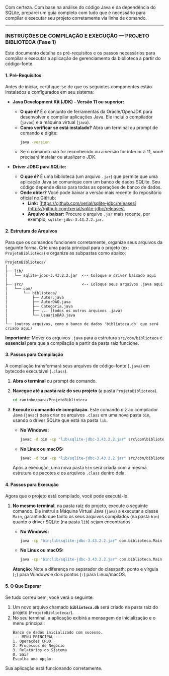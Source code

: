 Com certeza. Com base na análise do código Java e da dependência do SQLite, preparei um guia completo com tudo que é necessário para compilar e executar seu projeto corretamente via linha de comando.

-----

### **INSTRUÇÕES DE COMPILAÇÃO E EXECUÇÃO — PROJETO BIBLIOTECA (Fase 1)**

Este documento detalha os pré-requisitos e os passos necessários para compilar e executar a aplicação de gerenciamento da biblioteca a partir do código-fonte.

#### **1. Pré-Requisitos**

Antes de iniciar, certifique-se de que os seguintes componentes estão instalados e configurados em seu sistema:

  * **Java Development Kit (JDK) - Versão 11 ou superior:**

      * **O que é?** É o conjunto de ferramentas da Oracle/OpenJDK para desenvolver e compilar aplicações Java. Ele inclui o compilador (`javac`) e a máquina virtual (`java`).
      * **Como verificar se está instalado?** Abra um terminal ou prompt de comando e digite:
        ```sh
        java -version
        ```
      * Se o comando não for reconhecido ou a versão for inferior à 11, você precisará instalar ou atualizar o JDK.

  * **Driver JDBC para SQLite:**

      * **O que é?** É uma biblioteca (um arquivo `.jar`) que permite que uma aplicação Java se comunique com um banco de dados SQLite. Seu código depende disso para todas as operações de banco de dados.
      * **Onde obter?** Você pode baixar a versão mais recente do repositório oficial no GitHub:
          * **Link:** [https://github.com/xerial/sqlite-jdbc/releases](https://github.com/xerial/sqlite-jdbc/releases)
          * **Arquivo a baixar:** Procure o arquivo `.jar` mais recente, por exemplo, `sqlite-jdbc-3.43.2.2.jar`.

#### **2. Estrutura de Arquivos**

Para que os comandos funcionem corretamente, organize seus arquivos da seguinte forma. Crie uma pasta principal para o projeto (ex: `ProjetoBiblioteca`) e organize as subpastas como abaixo:

```
ProjetoBiblioteca/
|
├── lib/
|   └── sqlite-jdbc-3.43.2.2.jar  <-- Coloque o driver baixado aqui
|
├── src/                          <-- Coloque seus arquivos .java aqui
|   └── com/
|       └── biblioteca/
|           ├── Autor.java
|           ├── AutorDAO.java
|           ├── Categoria.java
|           ├── ... (todos os outros arquivos .java)
|           └── UsuarioDAO.java
|
└── (outros arquivos, como o banco de dados 'biblioteca.db' que será criado aqui)
```

**Importante:** Mover os arquivos `.java` para a estrutura `src/com/biblioteca` é **essencial** para que a compilação a partir da pasta raiz funcione.

#### **3. Passos para Compilação**

A compilação transformará seus arquivos de código-fonte (`.java`) em bytecode executável (`.class`).

1.  **Abra o terminal** ou prompt de comando.

2.  **Navegue até a pasta raiz do seu projeto** (a pasta `ProjetoBiblioteca`).

    ```sh
    cd caminho/para/ProjetoBiblioteca
    ```

3.  **Execute o comando de compilação.** Este comando diz ao compilador Java (`javac`) para criar os arquivos `.class` em uma nova pasta `bin`, usando o driver SQLite que está na pasta `lib`.

      * **No Windows:**
        ```cmd
        javac -d bin -cp "lib\sqlite-jdbc-3.43.2.2.jar" src\com\biblioteca\*.java
        ```
      * **No Linux ou macOS:**
        ```sh
        javac -d bin -cp "lib/sqlite-jdbc-3.43.2.2.jar" src/com/biblioteca/*.java
        ```

    Após a execução, uma nova pasta `bin` será criada com a mesma estrutura de pacotes e os arquivos `.class` dentro dela.

#### **4. Passos para Execução**

Agora que o projeto está compilado, você pode executá-lo.

1.  **No mesmo terminal**, na pasta raiz do projeto, execute o seguinte comando. Ele instrui a Máquina Virtual Java (`java`) a executar a classe `Main`, garantindo que tanto os seus arquivos compilados (na pasta `bin`) quanto o driver SQLite (na pasta `lib`) sejam encontrados.

      * **No Windows:**
        ```cmd
        java -cp "bin;lib\sqlite-jdbc-3.43.2.2.jar" com.biblioteca.Main
        ```
      * **No Linux ou macOS:**
        ```sh
        java -cp "bin:lib/sqlite-jdbc-3.43.2.2.jar" com.biblioteca.Main
        ```

    **Atenção:** Note a diferença no separador do classpath: ponto e vírgula (`;`) para Windows e dois pontos (`:`) para Linux/macOS.

#### **5. O Que Esperar**

Se tudo correu bem, você verá o seguinte:

1.  Um novo arquivo chamado **`biblioteca.db`** será criado na pasta raiz do projeto (`ProjetoBiblioteca/`).
2.  No seu terminal, a aplicação exibirá a mensagem de inicialização e o menu principal:
    ```
    Banco de dados inicializado com sucesso.
    --- MENU PRINCIPAL ---
    1. Operações CRUD
    2. Processos de Negócio
    3. Relatórios do Sistema
    0. Sair
    Escolha uma opção:
    ```

Sua aplicação está funcionando corretamente.
